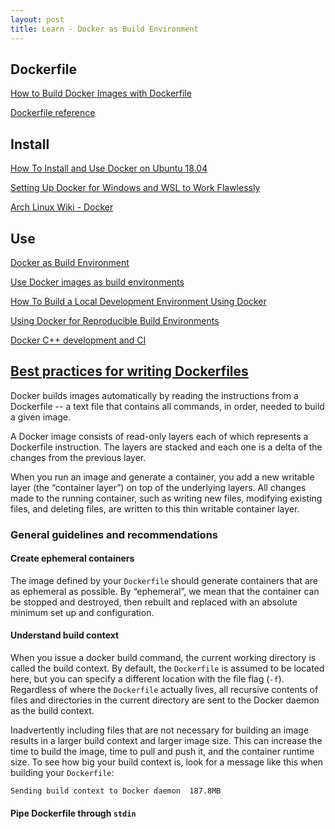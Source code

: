 ```yaml
---
layout: post
title: Learn - Docker as Build Environment
---
```


## Dockerfile

[How to Build Docker Images with Dockerfile](https://linuxize.com/post/how-to-build-docker-images-with-dockerfile/)

[Dockerfile reference](https://docs.docker.com/engine/reference/builder/)

## Install

[How To Install and Use Docker on Ubuntu 18.04](https://www.digitalocean.com/community/tutorials/how-to-install-and-use-docker-on-ubuntu-18-04)

[Setting Up Docker for Windows and WSL to Work Flawlessly](https://nickjanetakis.com/blog/setting-up-docker-for-windows-and-wsl-to-work-flawlessly)

[Arch Linux Wiki - Docker](https://wiki.archlinux.org/index.php/Docker)

## Use

[Docker as Build Environment](https://www.rainerhahnekamp.com/en/docker-build-environment/)

[Use Docker images as build environments](https://confluence.atlassian.com/bitbucket/use-docker-images-as-build-environments-792298897.html)

[How To Build a Local Development Environment Using Docker](https://masterzendframework.com/docker-development-environment/)

[Using Docker for Reproducible Build Environments](https://sweetcode.io/using-docker-reproducible-build-environments/)

[Docker C++ development and CI](https://stackoverflow.com/questions/42748040/docker-c-development-and-ci)

## [Best practices for writing Dockerfiles](https://docs.docker.com/develop/develop-images/dockerfile_best-practices/)

Docker builds images automatically by reading the instructions from a Dockerfile -- a text file that contains all commands, in order, needed to build a given image. 

A Docker image consists of read-only layers each of which represents a Dockerfile instruction. The layers are stacked and each one is a delta of the changes from the previous layer.

When you run an image and generate a container, you add a new writable layer (the “container layer”) on top of the underlying layers. All changes made to the running container, such as writing new files, modifying existing files, and deleting files, are written to this thin writable container layer.

### General guidelines and recommendations

#### Create ephemeral containers

The image defined by your `Dockerfile` should generate containers that are as ephemeral as possible. By “ephemeral”, we mean that the container can be stopped and destroyed, then rebuilt and replaced with an absolute minimum set up and configuration.

#### Understand build context

When you issue a docker build command, the current working directory is called the build context. By default, the `Dockerfile` is assumed to be located here, but you can specify a different location with the file flag (`-f`). Regardless of where the `Dockerfile` actually lives, all recursive contents of files and directories in the current directory are sent to the Docker daemon as the build context.

Inadvertently including files that are not necessary for building an image results in a larger build context and larger image size. This can increase the time to build the image, time to pull and push it, and the container runtime size. To see how big your build context is, look for a message like this when building your `Dockerfile`:

    Sending build context to Docker daemon  187.8MB

#### Pipe Dockerfile through `stdin`
